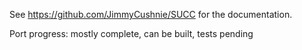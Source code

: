 See https://github.com/JimmyCushnie/SUCC for the documentation.

Port progress: mostly complete, can be built, tests pending
